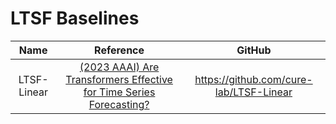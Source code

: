 # LTSF Baselines

|    Name     |                                Reference                                | GitHub|
|:-----------:|:-----------------------------------------------------------------------:|:-:|
| LTSF-Linear | [(2023 AAAI) Are Transformers Effective for Time Series Forecasting?](https://ojs.aaai.org/index.php/AAAI/article/view/26317) |https://github.com/cure-lab/LTSF-Linear|
